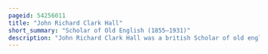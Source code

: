 ```yaml
---
pageid: 54256011
title: "John Richard Clark Hall"
short_summary: "Scholar of Old English (1855–1931)"
description: "John Richard Clark Hall was a british Scholar of old english and a Barrister. In his professional Life Hall worked as Clerk in Whitehall for the local Government Board. Admitted to Gray's Inn in 1881 and called to the Bar in 1896, Hall became principal Clerk two Years later."
---
```


